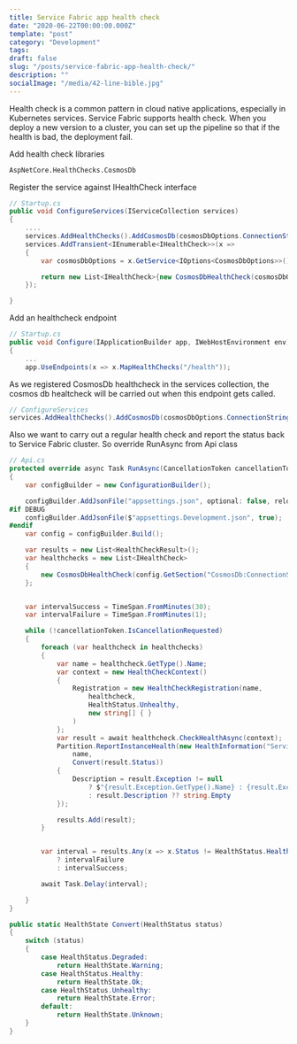 ```yaml
---
title: Service Fabric app health check
date: "2020-06-22T00:00:00.000Z"
template: "post"
category: "Development"
tags:
draft: false
slug: "/posts/service-fabric-app-health-check/"
description: ""
socialImage: "/media/42-line-bible.jpg"
---
```

  

Health check is a common pattern in cloud native applications, especially in Kubernetes services. Service Fabric supports health check. When you deploy a new version to a cluster, you can set up the  pipeline so that if the health is bad, the deployment fail. 

Add health check libraries

```bash
AspNetCore.HealthChecks.CosmosDb
```

Register the service against IHealthCheck interface

```csharp
// Startup.cs
public void ConfigureServices(IServiceCollection services)
{
    ....
    services.AddHealthChecks().AddCosmosDb(cosmosDbOptions.ConnectionString);
    services.AddTransient<IEnumerable<IHealthCheck>>(x =>
    {
        var cosmosDbOptions = x.GetService<IOptions<CosmosDbOptions>>().Value;

        return new List<IHealthCheck>{new CosmosDbHealthCheck(cosmosDbOptions.ConnectionString)};
    });

}

```

Add an healthcheck endpoint

```csharp
// Startup.cs
public void Configure(IApplicationBuilder app, IWebHostEnvironment env)
{
    ...
    app.UseEndpoints(x => x.MapHealthChecks("/health"));
```

As we registered CosmosDb healthcheck in the services collection, the cosmos db healtcheck will be carried out when this endpoint gets called.

```csharp
// ConfigureServices
services.AddHealthChecks().AddCosmosDb(cosmosDbOptions.ConnectionString);
```

Also we want to carry out a regular health check and report the status back to Service Fabric cluster. So override RunAsync from Api class

```csharp
// Api.cs
protected override async Task RunAsync(CancellationToken cancellationToken)
{
    var configBuilder = new ConfigurationBuilder();

    configBuilder.AddJsonFile("appsettings.json", optional: false, reloadOnChange: true);
#if DEBUG
    configBuilder.AddJsonFile($"appsettings.Development.json", true);
#endif
    var config = configBuilder.Build();

    var results = new List<HealthCheckResult>();
    var healthchecks = new List<IHealthCheck>
    {
        new CosmosDbHealthCheck(config.GetSection("CosmosDb:ConnectionString").Value)
    };


    var intervalSuccess = TimeSpan.FromMinutes(30);
    var intervalFailure = TimeSpan.FromMinutes(1);

    while (!cancellationToken.IsCancellationRequested)
    {
        foreach (var healthcheck in healthchecks)
        {
            var name = healthcheck.GetType().Name;
            var context = new HealthCheckContext()
            {
                Registration = new HealthCheckRegistration(name,
                    healthcheck,
                    HealthStatus.Unhealthy,
                    new string[] { }
                )
            };
            var result = await healthcheck.CheckHealthAsync(context);
            Partition.ReportInstanceHealth(new HealthInformation("ServiceHealthCheck", 
                name, 
                Convert(result.Status))
            {
                Description = result.Exception != null
                    ? $"{result.Exception.GetType().Name} : {result.Exception.Message}"
                    : result.Description ?? string.Empty
            });

            results.Add(result);
        }


        var interval = results.Any(x => x.Status != HealthStatus.Healthy) 
            ? intervalFailure 
            : intervalSuccess;

        await Task.Delay(interval);

    }
}

public static HealthState Convert(HealthStatus status)
{
    switch (status)
    {
        case HealthStatus.Degraded:
            return HealthState.Warning;
        case HealthStatus.Healthy:
            return HealthState.Ok;
        case HealthStatus.Unhealthy:
            return HealthState.Error;
        default:
            return HealthState.Unknown;
    }
}

```

